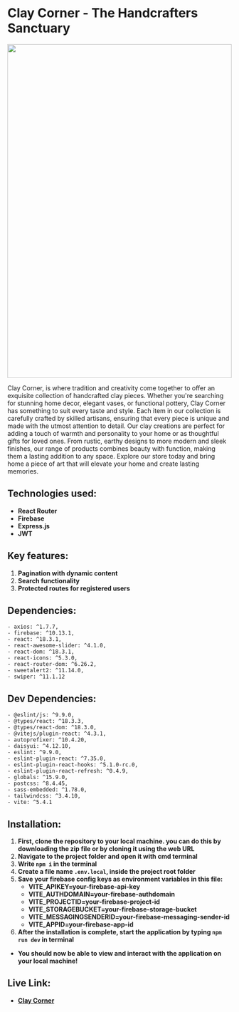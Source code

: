 # Clay Corner - The Handcrafters Sanctuary 

<div align="center">
  <img height="750" width="100%" src="https://i.ibb.co.com/7t05Ffwh/clay-corner-mockup.webp"  />
</div>


Clay Corner, is where tradition and creativity come together to offer an exquisite collection of handcrafted clay pieces. Whether you're searching for stunning home decor, elegant vases, or functional pottery, Clay Corner has something to suit every taste and style. Each item in our collection is carefully crafted by skilled artisans, ensuring that every piece is unique and made with the utmost attention to detail. Our clay creations are perfect for adding a touch of warmth and personality to your home or as thoughtful gifts for loved ones. From rustic, earthy designs to more modern and sleek finishes, our range of products combines beauty with function, making them a lasting addition to any space. Explore our store today and bring home a piece of art that will elevate your home and create lasting memories.

## Technologies used:
- **React Router**
- **Firebase**
- **Express.js**
- **JWT**

## Key features:
1. **Pagination with dynamic content**
2. **Search functionality**
3. **Protected routes for registered users**

## Dependencies:
    - axios: ^1.7.7,
    - firebase: ^10.13.1,
    - react: ^18.3.1,
    - react-awesome-slider: ^4.1.0,
    - react-dom: ^18.3.1,
    - react-icons: ^5.3.0,
    - react-router-dom: ^6.26.2,
    - sweetalert2: ^11.14.0,
    - swiper: ^11.1.12
    
## Dev Dependencies:
    - @eslint/js: ^9.9.0,
    - @types/react: ^18.3.3,
    - @types/react-dom: ^18.3.0,
    - @vitejs/plugin-react: ^4.3.1,
    - autoprefixer: ^10.4.20,
    - daisyui: ^4.12.10,
    - eslint: ^9.9.0,
    - eslint-plugin-react: ^7.35.0,
    - eslint-plugin-react-hooks: ^5.1.0-rc.0,
    - eslint-plugin-react-refresh: ^0.4.9,
    - globals: ^15.9.0,
    - postcss: ^8.4.45,
    - sass-embedded: ^1.78.0,
    - tailwindcss: ^3.4.10,
    - vite: ^5.4.1

## Installation:
1. **First, clone the repository to your local machine. you can do this by downloading the zip file or by cloning it using the web URL**
2. **Navigate to the project folder and open it with cmd terminal**
3. **Write <code>npm i</code> in the terminal**
4. **Create a file name <code>.env.local</code>, inside the project root folder**
5. **Save your firebase config keys as environment variables in this file:**
    - **VITE_APIKEY=your-firebase-api-key**
    - **VITE_AUTHDOMAIN=your-firebase-authdomain**
    - **VITE_PROJECTID=your-firebase-project-id**
    - **VITE_STORAGEBUCKET=your-firebase-storage-bucket**
    - **VITE_MESSAGINGSENDERID=your-firebase-messaging-sender-id**
    - **VITE_APPID=your-firebase-app-id**
6. **After the installation is complete, start the application by typing <code>npm run dev</code> in terminal**

- **You should now be able to view and interact with the application on your local machine!**

##  Live Link:
- **[Clay Corner](https://clay-corner.web.app)**
